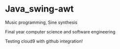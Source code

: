 # Java_swing-awt
Music programming, Sine synthesis

Final year computer science and software engineering

Testing cloud9 with github integration!
